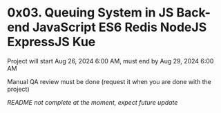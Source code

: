 <h1>
0x03. Queuing System in JS
Back-end
JavaScript
ES6
Redis
NodeJS
ExpressJS
Kue
</h1>
<p>
Project will start Aug 26, 2024 6:00 AM, must end by Aug 29, 2024 6:00 AM
</p>
<p>
 Manual QA review must be done (request it when you are done with the project)
 </p>
 <p><em>README not complete at the moment, expect future update</em><p>